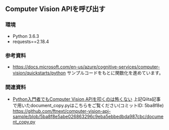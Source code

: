 ## Computer Vision APIを呼び出す
### 環境
* Python 3.6.3
* requests==2.18.4

### 参考資料
* https://docs.microsoft.com/en-us/azure/cognitive-services/computer-vision/quickstarts/python
サンプルコードをもとに関数化を進めています。

### 関連資料
* [Python入門者でもComputer Vision APIを叩くのは怖くない]()
上記Qiita記事で用いたdocument_copy.pyはこちらをご覧ください(コミットID: 5ba8f8e)
https://github.com/ftnext/computer-vision-api-sample/blob/5ba8f8e5abe026863296c9eba5ebbedbda987cbc/document_copy.py
